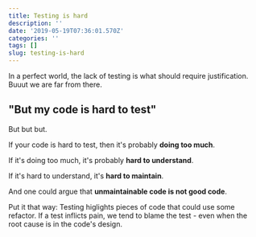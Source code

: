 ```yaml
---
title: Testing is hard
description: ''
date: '2019-05-19T07:36:01.570Z'
categories: ''
tags: []
slug: testing-is-hard
---
```


In a perfect world, the lack of testing is what should require justification. Buuut we are far from there.


## "But my code is hard to test"

But but but.

If your code is hard to test, then it's probably **doing too much**.

If it's doing too much, it's probably **hard to understand**.

If it's hard to understand, it's **hard to maintain**.

And one could argue that **unmaintainable code is not good code**.

Put it that way: Testing higlights pieces of code that could use some refactor. If a test inflicts pain, we tend to blame the test - even when the root cause is in the code's design.
